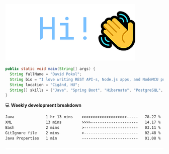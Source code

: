 ![Hi!](assets/images/hi.png)

```java
public static void main(String[] args) {
  String fullName = "David Pokol";
  String bio = "I love writing REST API-s, Node.js apps, and NodeMCU programs";
  String location = "Cigánd, HU";
  String[] skills = {"Java", "Spring Boot", "Hibernate", "PostgreSQL", "Git"};
}
```

💻 **Weekly development breakdown**
<!--START_SECTION:waka-->

```txt
Java              1 hr 13 mins    >>>>>>>>>>>>>>>>>>>>-----   78.27 %
XML               13 mins         >>>>---------------------   14.17 %
Bash              2 mins          >------------------------   03.11 %
GitIgnore file    2 mins          >------------------------   02.48 %
Java Properties   1 min           -------------------------   01.08 %
```

<!--END_SECTION:waka-->

![footer](assets/images/footer.png)

